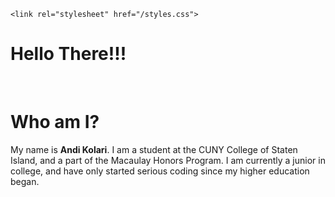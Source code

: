
<html>

  <head>
  
    <link rel="stylesheet" href="/styles.css">
  </head>

  <body>
    <h1 id="greeting">Hello There!!!</h1>
    <br>
    <h1>Who am I?</h1>
    <p>My name is 
      <strong>Andi Kolari</strong>. I am a student at the CUNY College of Staten Island, and a part of the Macaulay Honors Program. I am currently a junior in college, and have only started serious coding since my higher education began.</p>
    
    
  
  
  
  
  
  
  </body>
</html>
